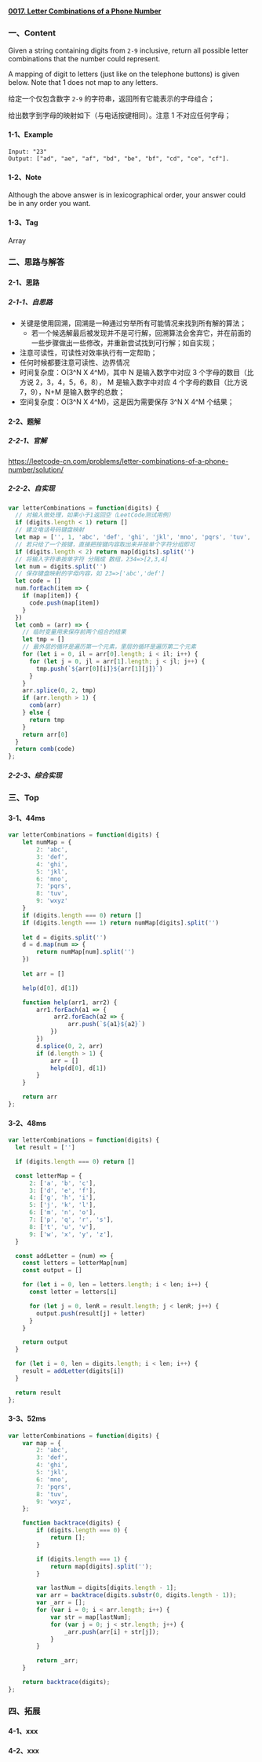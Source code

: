 #### [0017. Letter Combinations of a Phone Number](https://leetcode-cn.com/problems/letter-combinations-of-a-phone-number/)



### 一、Content

Given a string containing digits from `2-9` inclusive, return all possible letter combinations that the number could represent.

A mapping of digit to letters (just like on the telephone buttons) is given below. Note that 1 does not map to any letters.

给定一个仅包含数字 `2-9` 的字符串，返回所有它能表示的字母组合；

给出数字到字母的映射如下（与电话按键相同）。注意 1 不对应任何字母；



#### 1-1、Example

```
Input: "23"
Output: ["ad", "ae", "af", "bd", "be", "bf", "cd", "ce", "cf"].
```



#### 1-2、Note

Although the above answer is in lexicographical order, your answer could be in any order you want.



#### 1-3、Tag

Array



### 二、思路与解答

#### 2-1、思路

##### 2-1-1、自思路

- 关键是使用回溯，回溯是一种通过穷举所有可能情况来找到所有解的算法；
  - 若一个候选解最后被发现并不是可行解，回溯算法会舍弃它，并在前面的一些步骤做出一些修改，并重新尝试找到可行解；如自实现；
- 注意可读性，可读性对效率执行有一定帮助；
- 任何时候都要注意可读性、边界情况
- 时间复杂度：O(3^N  X 4^M)，其中 N 是输入数字中对应 3 个字母的数目（比方说 2，3，4，5，6，8）， M 是输入数字中对应 4 个字母的数目（比方说 7，9），N+M 是输入数字的总数；
- 空间复杂度：O(3^N  X 4^M)，这是因为需要保存 3^N  X 4^M 个结果；



#### 2-2、题解

##### 2-2-1、官解

https://leetcode-cn.com/problems/letter-combinations-of-a-phone-number/solution/

##### 2-2-2、自实现

```js
var letterCombinations = function(digits) {
  // 对输入做处理，如果小于1返回空（LeetCode测试用例）
  if (digits.length < 1) return []
  // 建立电话号码键盘映射
  let map = ['', 1, 'abc', 'def', 'ghi', 'jkl', 'mno', 'pqrs', 'tuv', 'wxyz']
  // 若只给了一个按键，直接把按键内容取出来并按单个字符分组即可
  if (digits.length < 2) return map[digits].split('')
  // 将输入字符串按单字符 分隔成 数组，234=>[2,3,4]
  let num = digits.split('')
  // 保存键盘映射的字母内容，如 23=>['abc','def']
  let code = []
  num.forEach(item => {
    if (map[item]) {
      code.push(map[item])
    }
  })
  let comb = (arr) => {
    // 临时变量用来保存前两个组合的结果
    let tmp = []
    // 最外层的循环是遍历第一个元素，里层的循环是遍历第二个元素
    for (let i = 0, il = arr[0].length; i < il; i++) {
      for (let j = 0, jl = arr[1].length; j < jl; j++) {
        tmp.push(`${arr[0][i]}${arr[1][j]}`)
      }
    }
    arr.splice(0, 2, tmp)
    if (arr.length > 1) {
      comb(arr)
    } else {
      return tmp
    }
    return arr[0]
  }
  return comb(code)
};
```



##### 2-2-3、综合实现

### 三、Top

#### 3-1、44ms

```js
var letterCombinations = function(digits) {
    let numMap = {
        2: 'abc',
        3: 'def',
        4: 'ghi',
        5: 'jkl',
        6: 'mno',
        7: 'pqrs',
        8: 'tuv',
        9: 'wxyz'
    }
    if (digits.length === 0) return []
    if (digits.length === 1) return numMap[digits].split('')
    
    let d = digits.split('')
    d = d.map(num => {
        return numMap[num].split('')
    })
    
    let arr = []

    help(d[0], d[1])

    function help(arr1, arr2) {
        arr1.forEach(a1 => {
             arr2.forEach(a2 => {
                 arr.push(`${a1}${a2}`)
            })
        })
        d.splice(0, 2, arr)
        if (d.length > 1) {
            arr = []
            help(d[0], d[1])
        }
    }

    return arr
};
```



#### 3-2、48ms

```js
var letterCombinations = function(digits) {
  let result = ['']

  if (digits.length === 0) return []

  const letterMap = {
      2: ['a', 'b', 'c'],
      3: ['d', 'e', 'f'],
      4: ['g', 'h', 'i'],
      5: ['j', 'k', 'l'],
      6: ['m', 'n', 'o'],
      7: ['p', 'q', 'r', 's'],
      8: ['t', 'u', 'v'],
      9: ['w', 'x', 'y', 'z'],
  }

  const addLetter = (num) => {
    const letters = letterMap[num]
    const output = []

    for (let i = 0, len = letters.length; i < len; i++) {
      const letter = letters[i]

      for (let j = 0, lenR = result.length; j < lenR; j++) {
        output.push(result[j] + letter)
      }
    }

    return output
  }

  for (let i = 0, len = digits.length; i < len; i++) {
    result = addLetter(digits[i])
  }

  return result
};
```



#### 3-3、52ms

```js
var letterCombinations = function(digits) {
    var map = {
        2: 'abc',
        3: 'def',
        4: 'ghi',
        5: 'jkl',
        6: 'mno',
        7: 'pqrs',
        8: 'tuv',
        9: 'wxyz',
    };

    function backtrace(digits) {
        if (digits.length === 0) {
            return [];
        }

        if (digits.length === 1) {
            return map[digits].split('');
        }

        var lastNum = digits[digits.length - 1];
        var arr = backtrace(digits.substr(0, digits.length - 1));
        var _arr = [];
        for (var i = 0; i < arr.length; i++) {
            var str = map[lastNum];
            for (var j = 0; j < str.length; j++) {
                _arr.push(arr[i] + str[j]);
            }
        }

        return _arr;
    }

    return backtrace(digits);
};
```



### 四、拓展

#### 4-1、xxx

#### 4-2、xxx